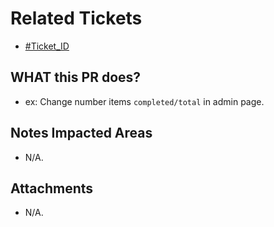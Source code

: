 # Related Tickets

- [#Ticket_ID](https://edu-redmine.vn/issues/xxxx)

## WHAT this PR does?

- ex: Change number items `completed/total` in admin page.

## Notes Impacted Areas

- N/A.

## Attachments

- N/A.
